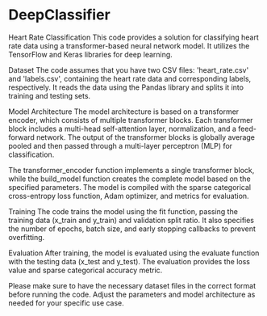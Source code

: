 # DeepClassifier

Heart Rate Classification
This code provides a solution for classifying heart rate data using a transformer-based neural network model. It utilizes the TensorFlow and Keras libraries for deep learning.

Dataset
The code assumes that you have two CSV files: 'heart_rate.csv' and 'labels.csv', containing the heart rate data and corresponding labels, respectively. It reads the data using the Pandas library and splits it into training and testing sets.

Model Architecture
The model architecture is based on a transformer encoder, which consists of multiple transformer blocks. Each transformer block includes a multi-head self-attention layer, normalization, and a feed-forward network. The output of the transformer blocks is globally average pooled and then passed through a multi-layer perceptron (MLP) for classification.

The transformer_encoder function implements a single transformer block, while the build_model function creates the complete model based on the specified parameters. The model is compiled with the sparse categorical cross-entropy loss function, Adam optimizer, and metrics for evaluation.

Training
The code trains the model using the fit function, passing the training data (x_train and y_train) and validation split ratio. It also specifies the number of epochs, batch size, and early stopping callbacks to prevent overfitting.

Evaluation
After training, the model is evaluated using the evaluate function with the testing data (x_test and y_test). The evaluation provides the loss value and sparse categorical accuracy metric.

Please make sure to have the necessary dataset files in the correct format before running the code. Adjust the parameters and model architecture as needed for your specific use case.
